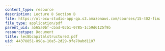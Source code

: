 ```yaml
---
content_type: resource
description: Lecture 8 Section B
file: https://ol-ocw-studio-app-qa.s3.amazonaws.com/courses/15-402-finance-theory-ii-spring-2003/44378851898a10a52d299fe70abd1107_lec8bcapitalstructure3.pdf
file_type: application/pdf
parent_uid: ab65a0bf-cbad-03b1-0785-1cb9d6125f9b
resourcetype: Document
title: lec8bcapitalstructure3.pdf
uid: 44378851-898a-10a5-2d29-9fe70abd1107
---
```

